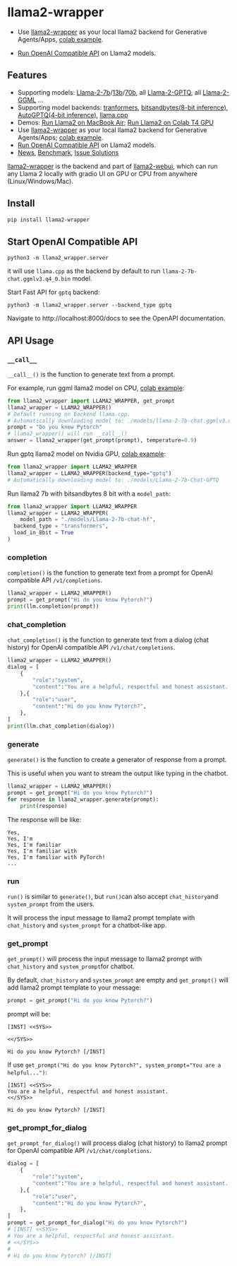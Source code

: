 # llama2-wrapper

- Use [llama2-wrapper](https://pypi.org/project/llama2-wrapper/) as your local llama2 backend for Generative Agents/Apps, [colab example](https://github.com/liltom-eth/llama2-webui/blob/main/colab/Llama_2_7b_Chat_GPTQ.ipynb). 

- [Run OpenAI Compatible API](https://github.com/liltom-eth/llama2-webui#start-openai-compatible-api) on Llama2 models.

## Features

- Supporting models: [Llama-2-7b](https://huggingface.co/meta-llama/Llama-2-7b-chat-hf)/[13b](https://huggingface.co/llamaste/Llama-2-13b-chat-hf)/[70b](https://huggingface.co/llamaste/Llama-2-70b-chat-hf), all [Llama-2-GPTQ](https://huggingface.co/TheBloke/Llama-2-7b-Chat-GPTQ), all [Llama-2-GGML](https://huggingface.co/TheBloke/Llama-2-7B-Chat-GGML) ...
- Supporting model backends: [tranformers](https://github.com/huggingface/transformers), [bitsandbytes(8-bit inference)](https://github.com/TimDettmers/bitsandbytes), [AutoGPTQ(4-bit inference)](https://github.com/PanQiWei/AutoGPTQ), [llama.cpp](https://github.com/ggerganov/llama.cpp)
- Demos: [Run Llama2 on MacBook Air](https://twitter.com/liltom_eth/status/1682791729207070720?s=20); [Run Llama2 on Colab T4 GPU](https://github.com/liltom-eth/llama2-webui/blob/main/colab/Llama_2_7b_Chat_GPTQ.ipynb)
- Use  [llama2-wrapper](https://pypi.org/project/llama2-wrapper/)  as your local llama2 backend for Generative Agents/Apps; [colab example](./colab/Llama_2_7b_Chat_GPTQ.ipynb).  
- [Run OpenAI Compatible API](https://github.com/liltom-eth/llama2-webui#start-openai-compatible-api) on Llama2 models.
- [News](https://github.com/liltom-eth/llama2-webui/blob/main/docs/news.md), [Benchmark](https://github.com/liltom-eth/llama2-webui/blob/main/docs/performance.md), [Issue Solutions](https://github.com/liltom-eth/llama2-webui/blob/main/docs/issues.md)

[llama2-wrapper](https://pypi.org/project/llama2-wrapper/)  is the backend and part of [llama2-webui](https://github.com/liltom-eth/llama2-webui), which can run any Llama 2 locally with gradio UI on GPU or CPU from anywhere (Linux/Windows/Mac).

## Install

```bash
pip install llama2-wrapper
```

## Start OpenAI Compatible  API

```
python3 -m llama2_wrapper.server
```

it will use `llama.cpp` as the backend by default to run `llama-2-7b-chat.ggmlv3.q4_0.bin` model.

Start Fast API for `gptq` backend:

```
python3 -m llama2_wrapper.server --backend_type gptq
```

Navigate to http://localhost:8000/docs to see the OpenAPI documentation.

## API Usage

###  `__call__`

`__call__()` is the function to generate text from a prompt. 

For example, run ggml llama2 model on CPU, [colab example](https://github.com/liltom-eth/llama2-webui/blob/main/colab/ggmlv3_q4_0.ipynb):

```python
from llama2_wrapper import LLAMA2_WRAPPER, get_prompt 
llama2_wrapper = LLAMA2_WRAPPER()
# Default running on backend llama.cpp.
# Automatically downloading model to: ./models/llama-2-7b-chat.ggmlv3.q4_0.bin
prompt = "Do you know Pytorch"
# llama2_wrapper() will run __call__()
answer = llama2_wrapper(get_prompt(prompt), temperature=0.9)
```

Run gptq llama2 model on Nvidia GPU, [colab example](https://github.com/liltom-eth/llama2-webui/blob/main/colab/Llama_2_7b_Chat_GPTQ.ipynb):

```python
from llama2_wrapper import LLAMA2_WRAPPER 
llama2_wrapper = LLAMA2_WRAPPER(backend_type="gptq")
# Automatically downloading model to: ./models/Llama-2-7b-Chat-GPTQ
```

Run llama2 7b with bitsandbytes 8 bit with a `model_path`:

```python
from llama2_wrapper import LLAMA2_WRAPPER 
llama2_wrapper = LLAMA2_WRAPPER(
	model_path = "./models/Llama-2-7b-chat-hf",
  backend_type = "transformers",
  load_in_8bit = True
)
```

### completion

  `completion()`  is the function to generate text from a prompt for OpenAI compatible API `/v1/completions`.

```python
llama2_wrapper = LLAMA2_WRAPPER()
prompt = get_prompt("Hi do you know Pytorch?")
print(llm.completion(prompt))
```

### chat_completion

  `chat_completion()`  is the function to generate text from a dialog (chat history) for OpenAI compatible API `/v1/chat/completions`.

```python
llama2_wrapper = LLAMA2_WRAPPER()
dialog = [
    {
        "role":"system",
        "content":"You are a helpful, respectful and honest assistant. "
    },{
        "role":"user",
        "content":"Hi do you know Pytorch?",
    },
]
print(llm.chat_completion(dialog))
```

### generate

`generate()` is the function to create a generator of response from a prompt.

This is useful when you want to stream the output like typing in the chatbot.

```python
llama2_wrapper = LLAMA2_WRAPPER()
prompt = get_prompt("Hi do you know Pytorch?")
for response in llama2_wrapper.generate(prompt):
	print(response)

```

The response will be like:

```
Yes, 
Yes, I'm 
Yes, I'm familiar 
Yes, I'm familiar with 
Yes, I'm familiar with PyTorch! 
...
```

### run

`run()` is similar to `generate()`, but `run()`can also accept `chat_history`and `system_prompt` from the users.

It will process the input message to llama2 prompt template with `chat_history` and `system_prompt` for a chatbot-like app.

### get_prompt

`get_prompt()` will process the input message to llama2 prompt with `chat_history` and `system_prompt`for chatbot.

By default, `chat_history` and `system_prompt` are empty and `get_prompt()` will add llama2 prompt template to your message:

```python
prompt = get_prompt("Hi do you know Pytorch?")
```

prompt will be:

```
[INST] <<SYS>>

<</SYS>>

Hi do you know Pytorch? [/INST]
```

If use `get_prompt("Hi do you know Pytorch?", system_prompt="You are a helpful...")`:

```
[INST] <<SYS>>
You are a helpful, respectful and honest assistant. 
<</SYS>>

Hi do you know Pytorch? [/INST]
```

### get_prompt_for_dialog

`get_prompt_for_dialog()` will process dialog (chat history) to llama2 prompt for OpenAI compatible API `/v1/chat/completions`.

```python
dialog = [
    {
        "role":"system",
        "content":"You are a helpful, respectful and honest assistant. "
    },{
        "role":"user",
        "content":"Hi do you know Pytorch?",
    },
]
prompt = get_prompt_for_dialog("Hi do you know Pytorch?")
# [INST] <<SYS>>
# You are a helpful, respectful and honest assistant. 
# <</SYS>>
# 
# Hi do you know Pytorch? [/INST]
```

